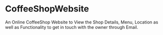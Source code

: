 # CoffeeShopWebsite

An Online CoffeeShop Website to View the Shop Details, Menu, Location as well as Functionality to get in touch with the owner through Email.
